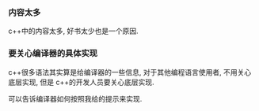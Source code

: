 ### 内容太多
c++中的内容太多, 好书太少也是一个原因.

### 要关心编译器的具体实现

c++很多语法其实算是给编译器的一些信息, 对于其他编程语言使用者, 不用关心底层实现, 但是 c++的开发人员要关心底层实现.

可以告诉编译器如何按照我给的提示来实现.

